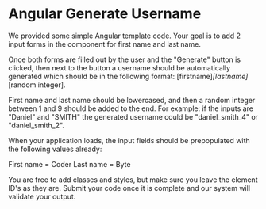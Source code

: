 # Angular Generate Username


We provided some simple Angular template code. 
Your goal is to add 2 input forms in the component for first name and last name. 

Once both forms are filled out by the user and the "Generate" button is clicked, then next to the button a username should be automatically generated which should be in the following format: [firstname]_[lastname]_[random integer]. 

First name and last name should be lowercased, and then a random integer between 1 and 9 should be added to the end. For example: if the inputs are "Daniel" and "SMITH" the generated username could be "daniel_smith_4" or "daniel_smith_2".

When your application loads, the input fields should be prepopulated with the following values already:

First name = Coder
Last name = Byte

You are free to add classes and styles, but make sure you leave the element ID's as they are. 
Submit your code once it is complete and our system will validate your output.